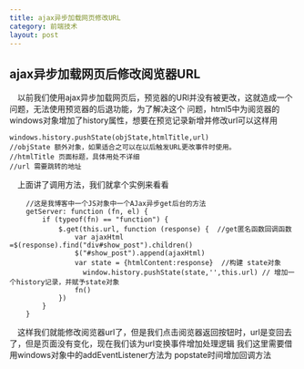 ```yaml
---
title: ajax异步加载网页修改URL
category: 前端技术
layout: post
---
```


## ajax异步加载网页后修改阅览器URL

&emsp;以前我们使用ajax异步加载网页后，预览器的URl并没有被更改，这就造成一个问题，无法使用预览器的后退功能，为了解决这个
问题，html5中为阅览器的windows对象增加了history属性，想要在预览记录新增并修改url可以这样用

    windows.history.pushState(objState,htmlTitle,url)
    //objState 额外对象，如果适合之可以在以后触发URL更改事件时使用。
    //htmlTitle 页面标题，具体用处不详细
    //url 需要跳转的地址

&emsp;上面讲了调用方法，我们就拿个实例来看看

        //这是我博客中一个JS对象中一个AJax异步get后台的方法
        getServer: function (fn, el) {
            if (typeof(fn) == "function") {
                $.get(this.url, function (response) {  //get匿名函数回调函数
                    var ajaxHtml =$(response).find("div#show_post").children()
                    $("#show_post").append(ajaxHtml)
                    var state = {htmlContent:response}  //构建 state对象
                      window.history.pushState(state,'',this.url) // 增加一个history记录，并赋予state对象
                    fn()
                })
            }
        }
&emsp;这样我们就能修改阅览器url了，但是我们点击阅览器返回按钮时，url是变回去了，但是页面没有变化，现在我们该为url变换事件增加处理逻辑
我们这里需要借用windows对象中的addEventListener方法为 popstate时间增加回调方法

    

